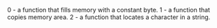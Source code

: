 0 - a function that fills memory with a constant byte.
1 - a function that copies memory area.
2 -  a function that locates a character in a string.